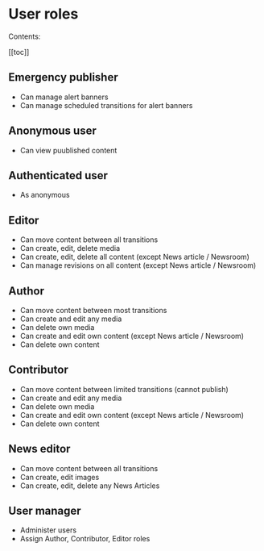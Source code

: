 # User roles

Contents:

[[toc]]

## Emergency publisher

* Can manage alert banners
* Can manage scheduled transitions for alert banners

## Anonymous user

* Can view puublished content

## Authenticated user

* As anonymous

## Editor

* Can move content between all transitions
* Can create, edit, delete media
* Can create, edit, delete all content (except News article / Newsroom)
* Can manage revisions on all content (except News article / Newsroom)

## Author

* Can move content between most transitions
* Can create and edit any media
* Can delete own media
* Can create and edit own content (except News article / Newsroom)
* Can delete own content

## Contributor

* Can move content between limited transitions (cannot publish)
* Can create and edit any media
* Can delete own media
* Can create and edit own content (except News article / Newsroom)
* Can delete own content

## News editor

* Can move content between all transitions
* Can create, edit images
* Can create, edit, delete any News Articles

## User manager

* Administer users
* Assign Author, Contributor, Editor roles
